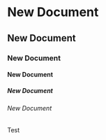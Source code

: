 # New Document
## New Document
### New Document
#### New Document
##### New Document
###### New Document
Test
